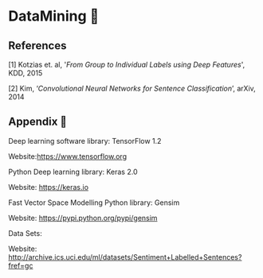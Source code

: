 # DataMining :page_facing_up:

## References
[1] Kotzias et. al, '*From Group to Individual Labels using Deep Features*', KDD, 2015 

[2] Kim, ‘*Convolutional Neural Networks for Sentence Classification*’, arXiv, 2014

## Appendix	:link:						
Deep learning software library: TensorFlow 1.2

Website:https://www.tensorflow.org

Python Deep learning library: Keras 2.0

Website: https://keras.io

Fast Vector Space Modelling Python library: Gensim

Website: https://pypi.python.org/pypi/gensim

Data Sets:

Website: http://archive.ics.uci.edu/ml/datasets/Sentiment+Labelled+Sentences?fref=gc

